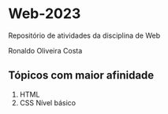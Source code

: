 # Web-2023
 Repositório de atividades da disciplina de Web

Ronaldo Oliveira Costa
## Tópicos com maior afinidade
1. HTML
2. CSS
Nível básico
